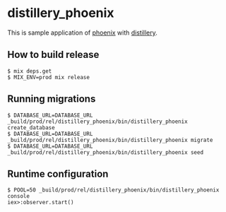 # distillery_phoenix

This is sample application of [phoenix](https://github.com/phoenixframework/phoenix) with [distillery](https://github.com/bitwalker/distillery).

## How to build release

```
$ mix deps.get
$ MIX_ENV=prod mix release
```

## Running migrations

```
$ DATABASE_URL=DATABASE_URL _build/prod/rel/distillery_phoenix/bin/distillery_phoenix create_database
$ DATABASE_URL=DATABASE_URL _build/prod/rel/distillery_phoenix/bin/distillery_phoenix migrate
$ DATABASE_URL=DATABASE_URL _build/prod/rel/distillery_phoenix/bin/distillery_phoenix seed
```

##  Runtime configuration

```
$ POOL=50 _build/prod/rel/distillery_phoenix/bin/distillery_phoenix console
iex>:observer.start()
```
